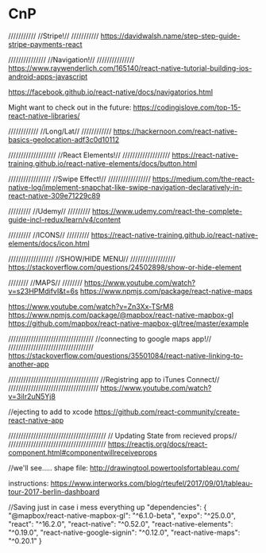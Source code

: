 # CnP

///////////
//Stripe!//
///////////
https://davidwalsh.name/step-step-guide-stripe-payments-react

///////////////
//Navigation!//
///////////////
https://www.raywenderlich.com/165140/react-native-tutorial-building-ios-android-apps-javascript

https://facebook.github.io/react-native/docs/navigatorios.html

Might want to check out in the future:
https://codingislove.com/top-15-react-native-libraries/

////////////
//Long/Lat//
////////////
https://hackernoon.com/react-native-basics-geolocation-adf3c0d10112

///////////////////
//React Elements!//
///////////////////
https://react-native-training.github.io/react-native-elements/docs/button.html

/////////////////
//Swipe Effect!//
/////////////////
https://medium.com/the-react-native-log/implement-snapchat-like-swipe-navigation-declaratively-in-react-native-309e71229c89


/////////
//Udemy//
/////////
https://www.udemy.com/react-the-complete-guide-incl-redux/learn/v4/content


/////////
//ICONS//
/////////
https://react-native-training.github.io/react-native-elements/docs/icon.html


//////////////////
//SHOW/HIDE MENU//
//////////////////
https://stackoverflow.com/questions/24502898/show-or-hide-element

////////
//MAPS//
////////
https://www.youtube.com/watch?v=s23HPMdifvI&t=6s
https://www.npmjs.com/package/react-native-maps

https://www.youtube.com/watch?v=Zn3Xx-TSrM8
https://www.npmjs.com/package/@mapbox/react-native-mapbox-gl
https://github.com/mapbox/react-native-mapbox-gl/tree/master/example

//////////////////////////////////
//connecting to google maps app!//
//////////////////////////////////
https://stackoverflow.com/questions/35501084/react-native-linking-to-another-app

////////////////////////////////////
//Registring app to iTunes Connect//
////////////////////////////////////
https://www.youtube.com/watch?v=3iIr2uN5Yj8

//ejecting to add to xcode
https://github.com/react-community/create-react-native-app


///////////////////////////////////////
// Updating State from recieved props//
///////////////////////////////////////
https://reactjs.org/docs/react-component.html#componentwillreceiveprops


//we'll see.....
shape file:
http://drawingtool.powertoolsfortableau.com/

instructions: https://www.interworks.com/blog/rteufel/2017/09/01/tableau-tour-2017-berlin-dashboard

//Saving just in case i mess everything up
 "dependencies": {
    "@mapbox/react-native-mapbox-gl": "^6.1.0-beta",
    "expo": "^25.0.0",
    "react": "^16.2.0",
    "react-native": "^0.52.0",
    "react-native-elements": "^0.19.0",
    "react-native-google-signin": "^0.12.0",
    "react-native-maps": "^0.20.1"
  }